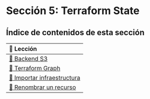 # Sección 5: Terraform State

## Índice de contenidos de esta sección

| :link: Lección |
| :------------ |
| [:link: Backend S3](./53-backend-s3) |
| [:link: Terraform Graph](./56-terraform-graph) |
| [:link: Importar infraestructura](./57-importar-infraestructura) |
| [:link: Renombrar un recurso](./58-renombrar-recurso) |
